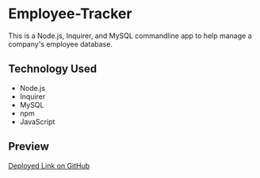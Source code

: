 # Employee-Tracker


This is a Node.js, Inquirer, and MySQL commandline app to help manage a company's employee database.

## Technology Used 
  * Node.js
  * Inquirer 
  * MySQL
  * npm 
  * JavaScript
  
## Preview 

<a href= "https://gnorzea.github.io/Employee-Tracker
/"> Deployed Link on GitHub</a>
